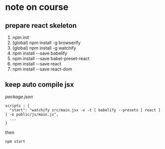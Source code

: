 # note on course
## prepare react skeleton
1.  npm init
2.  (global) npm install -g browserify
3.  (global) npm install -g watchify
4.  npm install --save babelify
5.  npm install --save babel-preset-react
6.  npm install --save react
7.  npm install --save react-dom

## keep auto compile jsx
*package.json*
```
scripts : {
  "start": "watchify src/main.jsx -v -t [ babelify --presets [ react ] ] -o public/js/main.js",
  ...
}
```

then

```
npm start
```

